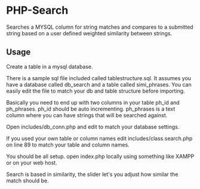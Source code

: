 # PHP-Search
Searches a MYSQL column for string matches and compares to a submitted string based on a user defined  weighted similarity between strings.
<br/>

<h2>Usage</h2>
<p>Create a table in a mysql database.</p>
<p>There is a sample sql file included called tablestructure.sql. It assumes you have a database called db_search and a table called simi_phrases. You can easily edit the file to match your db and table structure before importing. </p>

<p>Basically you need to end up with two columns in your table ph_id and ph_phrases. ph_id should be auto incrementing. ph_phrases is a text column where you can have strings that will be searched against.</p>

<p>Open includes/db_conn.php and edit to match your database settings.</p>

<p>If you used your own table or column names edit includes/class.search.php on line 89 to match your table and column names. </p>

<p>You should be all setup. open index.php locally using something like XAMPP or on your web host.</p>

<p>Search is based in similarity, the slider let's you adjust how similar the match should be.</p>